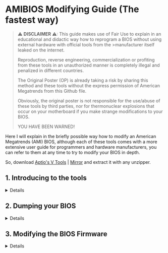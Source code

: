 [Aptio's V Tools]: https://www.mediafire.com/file/ucvt4pdxjrtpmu7/Tools_for_AMI_Aptio_V.zip/file
[Mirror]: https://disk.yandex.com/d/XrZjsImaqxl8Uw

# AMIBIOS Modifying Guide (The fastest way)

> ⚠ **DISCLAIMER** ⚠: This guide makes use of Fair Use to explain in an educational and didactic way how to reprogram a BIOS without using external hardware with official tools from the >manufacturer itself leaked on the internet.
>
>Reproduction, reverse engineering, commercialization or profiting from these tools in an unauthorized manner is completely illegal and penalized in different countries.
>
>The Original Poster (OP) is already taking a risk by sharing this method and these tools without the express permission of American Megatrends from this Github file.
>
>Obviously, the original poster is not responsible for the use/abuse of these tools by third parties, nor for thermonuclear explosions that occur on your motherboard if you make strange modifications to your BIOS.
>
>YOU HAVE BEEN WARNED!


Here I will explain in the briefly possible way how to modify an American Megatrends (AMI) BIOS, although each of these tools comes with a more extensive user guide for programmers and hardware manufacturers, you can refer to them at any time to try to modify your BIOS in depth.

So, download [Aptio's V Tools] | [Mirror] and extract it with any unzipper.


## 1. Introducing to the tools

<details>

Once unzipped, we will have the following files:
   
Aptio V AMI Firmware Update Utility (**AFU**): This is to safely dump and/or flash all of our BIOS images to the motherboard without using an external programmer.

This has 3 variants:
 
- AFUDOS: For flash BIOS firmwares from DOS System/Command Prompt or Legacy BIOSes

- AFUEFI: For flash BIOS firmwares from a USB Memory Stick on UEFI BIOSes (GNU/Linux OSes included). 

- AFUWIN: For flash BIOS firmwares from Windows 7/8/8.1/10 with some intuitive options (command prompt) or an understandable interface (GUI).


AMI BIOS Guard Firmware Update Tool (**AMIBGT**, within AFU files): This is a trusted BIOS Flasher for firmwares with Intel Bios Guard Security available.

This has 2 variants:

 - BGTEFI: For flash BIOS firmwares from a USB Memory Stick on UEFI BIOSes (GNU/Linux). 

 - BGTWIN: For flash BIOS firmwares from Windows 7/8/8.1/10 (command prompt)

AMI BIOS Configuration Program (**AMIBCP**): This is the cherry on the cake, where we can modify/unlock/hide parameters, settings, menus and anything else we can think of as long as the BIOS chip and the Chipset allow it. This is only available for Windows 7 and 10; on Windows 8/8.1 may be works but crash randomly.

---

</details>

## 2. Dumping your BIOS

<details>

Now, we proceed to execute AFU (in my case, AFUWINGUI):


![AFU1](https://i.imgur.com/yNsa8RU.png)

*Here we can see relevant information about the BIOS that is currently installed on our motherboard, such as: The Operating System, the BIOS firmware size, the NVRAM size, the firmware version and GUID, and the chip model that our BIOS uses*.



In this specific case, I show how to make a dump of our already installed BIOS pressing the "Save" option:


![AFU2](https://i.imgur.com/Ca2yiq1.png)

*You can rename the dump file to the path and name you want as long as you don't change its .fd/.rom format*


When the dump process starts, it will automatically take you to the "Progress" tab.
While the dump process is running, you will not be able to use your computer until it is finished.

Once the process is complete, the "Progress" tab will look like this:

![AFU3](https://i.imgur.com/OA9pWGx.png)

*If «Stage» is "done" you could close the AFU program.*

---

</details>

## 3. Modifying the BIOS Firmware

<details>
  
</details>
